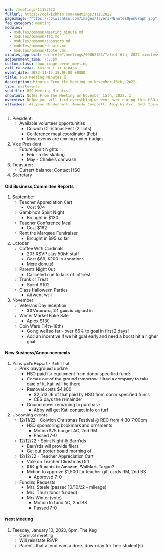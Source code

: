 ```yaml
---
url: /meetings/11152022
fullUrl: https://colwichhso.com/meetings/11152022
pageImage: "https://colwichhso.com/images/flyers/MinutesOpenGraph.jpg"
faq_category: meeting
modules:
  - modules/common/meeting_minute.md
  - modules/common/faq.md
  - modules/common/sponsors.md
  - modules/common/donate.md
  - modules/common/footer.md
minutes_approval: <a href="/meetings/09062022/">Sept 6th, 2022 minutes</a> - Approved 4-0
adjournment_time: 7:05pm
custom_class: show_image event_meeting
call_to_order: Amanda C at 6:04pm
event_date: 2022-11-15 18:00:00 +0000
title: HSO Meeting Minutes ⌛
description: Minutes From the Meeting on November 15th, 2022.
type: pastevents
subtitle: HSO Meeting Minutes
shoutout: Notes From the Meeting on November 15th, 2022. ⌛
overview: Below you will find everything we went over during this HSO meeting.
attendees: Allyson Mendenhall, Amanda Campbell, Abby Winter, Beth Spexarth, Kati Thul, Rhonda McCurry
---
```

1. President:
   * Available volunteer opportunities
       * Colwich Christmas Fest (2 slots)
       * Conference meal coordinator (Feb)
       * Most events are coming under budget
2. Vice President
   * Future Spirit Nights
       * Feb - roller skating
       * May - Charlie’s car wash
3. Treasurer:
   * Current balance: Contact HSO
4. Secretary

#### Old Business/Committee Reports

1. September
    * Teacher Appreciation Cart
        * Cost $74
    * Gambino’s Spirit Night
        * Brought in $130
    * Teacher Conference Meal
        * Cost $162
    * Rent the Marquee Fundraiser
        * Brought in $95 so far 
2. October
    * Coffee With Cardinals
        * 203 RSVP plus 50ish staff
        * Cost $68, $200 in donations
        * More donuts!
    * Parents Night Out
        * Canceled due to lack of interest
    * Trunk or Treat
        * Spent $102
    * Class Halloween Parties
        * All went well
3. November
    * Veterans Day reception
        * 33 Veterans, 34 guests signed in
    * Winter Market Bake Sale
        * Aprox $130
    * Coin Wars (14th-18th)
        * Going well so far - over 66% to goal in first 2 days!
        * Add an incentive if we hit goal early and need a boost hit a higher goal

#### New Business/Announcements

1. Principal’s Report - Kati Thul
    * PreK playground update
        * HSO paid for equipment from donor specified funds
        * Comes out of the ground tomorrow!  Hired a company to take care of it.  Kati will be there.
        * Removal costs $4,800
            * $2,513.06 of that paid by HSO from donor specified funds
            * CES pays the remainder
        * Ground cover remaining to purchase
            * Abby will get Kati contact info on turf
2. Upcoming events
    * 12/11/22 - Colwich Christmas Festival @ REC from 4:30-7:00pm
        * HSO sponsoring bookmark and ornaments
            * Motion $75 budget AC, 2nd RM
            * Passed 7-0
    * 12/12/22 - Spirit Night @ Barn’rds
        * Barn’rds will provide fliers
        * Get out poster board morning of
    * 12/12/22 - Teacher Appreciation Cart
        * Vote on Teacher Christmas Gift
        * $50 gift cards to Amazon, WalMart, Target?
        * Motion to approve $1,500 for teacher gift cards RM, 2nd BS
            * Approved 7-0
    * Funding Requests
        * Mrs. Steele (passed 10/10/22 - mileage)
        * Mrs. Thul (donor funded)
        * Mrs Winter (vote)
            * Motion to fund AC, 2nd BS
            * Passed 7-0

#### Next Meeting

1. Tuesday, January 10, 2023, 6pm, The Keg
    * Carnival meeting
    * Will reinstate RSVP
    * Parents that attend earn a dress down day for their student(s)


